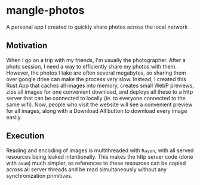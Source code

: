 # mangle-photos
A personal app I created to quickly share photos across the local network

## Motivation
When I go on a trip with my friends, I'm usually the photographer. After a photo session, I need a way to efficiently share my photos with them.
However, the photos I take are often several megabytes, so sharing them over google drive can make the process very slow.
Instead, I created this Rust App that caches all images into memory, creates small WebP previews, zips all images for one convenient download, and deploys all these to a
http server that can be connected to locally (ie. to everyone connected to the same wifi). Now, people who visit the website will see a convenient preview for all images,
along with a Download All button to download every image easily.

## Execution
Reading and encoding of images is multithreaded with `Rayon`, with all served resources being leaked intentionally. This makes the http server code (done with `axum`)
much simpler, as references to these resources can be copied across all server threads and be read simultaneously without any synchronization primitives.
